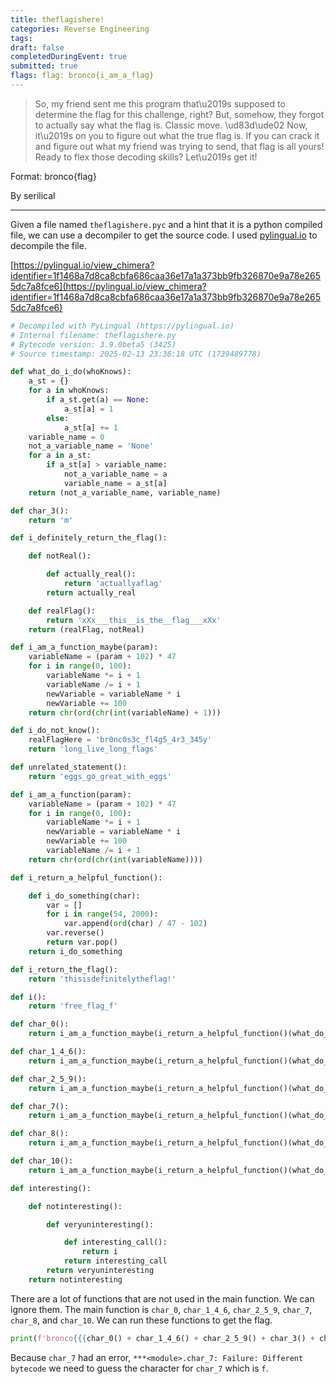 ```yaml
---
title: theflagishere!
categories: Reverse Engineering
tags: 
draft: false
completedDuringEvent: true
submitted: true
flags: flag: bronco{i_am_a_flag}
---
```

> So, my friend sent me this program that\u2019s supposed to determine the flag for this challenge, right? But, somehow, they forgot to actually say what the flag is. Classic move. \ud83d\ude02 Now, it\u2019s on you to figure out what the true flag is. If you can crack it and figure out what my friend was trying to send, that flag is all yours! Ready to flex those decoding skills? Let\u2019s get it!

Format: bronco{flag}

By serilical

---

Given a file named `theflagishere.pyc` and a hint that it is a python compiled file, we can use a decompiler to get the source code. I used [pylingual.io](https://pylingual.io/) to decompile the file. 

[https://pylingual.io/view_chimera?identifier=1f1468a7d8ca8cbfa686caa36e17a1a373bb9fb326870e9a78e2655dc7a8fce6](https://pylingual.io/view_chimera?identifier=1f1468a7d8ca8cbfa686caa36e17a1a373bb9fb326870e9a78e2655dc7a8fce6) 

```py
# Decompiled with PyLingual (https://pylingual.io)
# Internal filename: theflagishere.py
# Bytecode version: 3.9.0beta5 (3425)
# Source timestamp: 2025-02-13 23:36:18 UTC (1739489778)

def what_do_i_do(whoKnows):
    a_st = {}
    for a in whoKnows:
        if a_st.get(a) == None:
            a_st[a] = 1
        else:
            a_st[a] += 1
    variable_name = 0
    not_a_variable_name = 'None'
    for a in a_st:
        if a_st[a] > variable_name:
            not_a_variable_name = a
            variable_name = a_st[a]
    return (not_a_variable_name, variable_name)

def char_3():
    return 'm'

def i_definitely_return_the_flag():

    def notReal():

        def actually_real():
            return 'actuallyaflag'
        return actually_real

    def realFlag():
        return 'xXx___this__is_the__flag___xXx'
    return (realFlag, notReal)

def i_am_a_function_maybe(param):
    variableName = (param + 102) * 47
    for i in range(0, 100):
        variableName *= i + 1
        variableName /= i + 1
        newVariable = variableName * i
        newVariable += 100
    return chr(ord(chr(int(variableName) + 1)))

def i_do_not_know():
    realFlagHere = 'br0nc0s3c_fl4g5_4r3_345y'
    return 'long_live_long_flags'

def unrelated_statement():
    return 'eggs_go_great_with_eggs'

def i_am_a_function(param):
    variableName = (param + 102) * 47
    for i in range(0, 100):
        variableName *= i + 1
        newVariable = variableName * i
        newVariable += 100
        variableName /= i + 1
    return chr(ord(chr(int(variableName))))

def i_return_a_helpful_function():

    def i_do_something(char):
        var = []
        for i in range(54, 2000):
            var.append(ord(char) / 47 - 102)
        var.reverse()
        return var.pop()
    return i_do_something

def i_return_the_flag():
    return 'thisisdefinitelytheflag!'

def i():
    return 'free_flag_f'

def char_0():
    return i_am_a_function_maybe(i_return_a_helpful_function()(what_do_i_do(i_return_the_flag())[0]))

def char_1_4_6():
    return i_am_a_function_maybe(i_return_a_helpful_function()(what_do_i_do(i_definitely_return_the_flag()[0]())[0]))

def char_2_5_9():
    return i_am_a_function_maybe(i_return_a_helpful_function()(what_do_i_do(i_definitely_return_the_flag()[1]()())[0]))

def char_7():
    return i_am_a_function_maybe(i_return_a_helpful_function()(what_do_i_do(interesting()()()())[0]))

def char_8():
    return i_am_a_function_maybe(i_return_a_helpful_function()(what_do_i_do(i_do_not_know())[0]))

def char_10():
    return i_am_a_function_maybe(i_return_a_helpful_function()(what_do_i_do(unrelated_statement())[0]))

def interesting():

    def notinteresting():

        def veryuninteresting():

            def interesting_call():
                return i
            return interesting_call
        return veryuninteresting
    return notinteresting
```

There are a lot of functions that are not used in the main function. We can ignore them. The main function is `char_0`, `char_1_4_6`, `char_2_5_9`, `char_7`, `char_8`, and `char_10`. We can run these functions to get the flag.

```py
print(f'bronco{{{char_0() + char_1_4_6() + char_2_5_9() + char_3() + char_1_4_6() + char_2_5_9() + char_6() + char_1_4_6() + char_2_5_9() + char_9() + "?" + char_8() + char_10()}}}')
```

Because `char_7` had an error, `***<module>.char_7: Failure: Different bytecode` we need to guess the character for `char_7` which is `f`.
